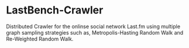 # LastBench-Crawler
Distributed Crawler for the onlinse social network Last.fm using multiple graph sampling strategies such as, Metropolis-Hasting Random Walk and Re-Weighted Random Walk.
